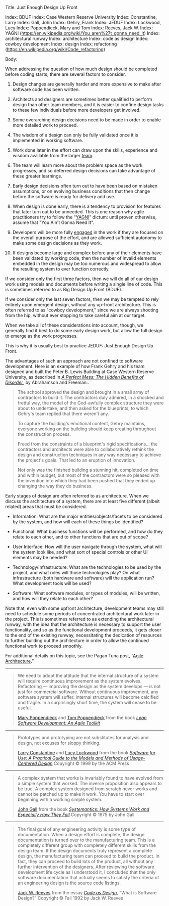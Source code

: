Title: Just Enough Design Up Front

Index: BDUF
Index: Case Western Reserve University
Index: Constantine, Larry
Index: Gall, John
Index: Gehry, Frank
Index: JEDUF
Index: Lockwood, Lucy
Index: Poppendieck, Mary and Tom
Index: Reeves, Jack W.
Index: YAGNI (https://en.wikipedia.org/wiki/You_aren%27t_gonna_need_it)
Index: architectural runway
Index: architecture
Index: code as design
Index: cowboy development
Index: design
Index: refactoring (https://en.wikipedia.org/wiki/Code_refactoring)


Body:

When addressing the question of how much design should be completed before coding starts, there are several factors to consider.

1. Design changes are generally harder and more expensive to make after software code has been written.

2. Architects and designers are sometimes better qualified to perform design than other team members, and it is easier to confine design tasks to these few individuals before more developers get involved.

3. Some overarching design decisions need to be made in order to enable more detailed work to proceed.

4. The wisdom of a design can only be fully validated once it is implemented in working software.

5. Work done later in the effort can draw upon the skills, experience and wisdom available from the larger [team][teams].

6. The team will learn more about the problem space as the work progresses, and so deferred design decisions can take advantage of these greater learnings.

7. Early design decisions often turn out to have been based on mistaken assumptions, or on evolving business conditions that then change before the software is ready for delivery and use.

8. When design is done early, there is a tendency to provision for features that later turn out to be unneeded. This is one reason why agile practitioners try to follow the "[YAGNI][]" dictum: until proven otherwise, assume that "You Ain't Gonna Need It".

9. Developers will be more fully [engaged][engagement] in the work if they are focused on the overall purpose of the effort, and are allowed sufficient autonomy to make some design decisions as they work.

10. If designs become large and complex before any of their elements have been validated by working code, then the number of invalid elements embedded in the design may be too numerous and widespread to allow the resulting system to ever function correctly. 

If we consider only the first three factors, then we will do all of our design work using models and documents before writing a single line of code. This is sometimes referred to as Big Design Up Front (BDUF).

If we consider only the last seven factors, then we may be tempted to rely entirely upon emergent design, without any up-front architecture. This is often referred to as "cowboy development," since we are always shooting from the hip, without ever stopping to take careful aim at our target.

When we take all of these considerations into account, though, we generally find it best to do some early design work, but allow the full design to emerge as the work progresses.

This is why it is usually best to practice JEDUF: Just Enough Design Up Front.

The advantages of such an approach are not confined to software development. Here is an example of how Frank Gehry and his team designed and built the Peter B. Lewis Building at Case Western Reserve University, as described in <cite>[A Perfect Mess: The Hidden Benefits of Disorder][abrahamson-freeman-2006]</cite>, by Abrahamson and Freeman:.

> The school approved the design and brought in a small army of contractors to build it. The contractors duly admired, in a shocked and fretful way, the model of the God-awfully complex structure they were about to undertake, and then asked for the blueprints, to which Gehry's team replied that there weren't any.
>
> To capture the building's emotional content, Gehry maintains, everyone working on the building should keep creating throughout the construction process.
>
> Freed from the constraints of a blueprint's rigid specifications… the contractors and architects were able to collaboratively rethink the design and construction techniques in any way necessary to achieve the project's goals. That led to an eruption of innovation.
>
> Not only was the finished building a stunning hit, completed on time and within budget, but most of the contractors were so pleased with the invention into which they had been pushed that they ended up changing the way they do business.

Early stages of design are often referred to as architecture.  When we discuss the architecture of a system, there are at least five different (albeit related) areas that must be considered.

* Information: What are the major entities/objects/facets to be considered by the system, and how will each of these things be identified?

* Functional: What business functions will be performed, and how do they relate to each other, and to other functions that are out of scope?

* User Interface: How will the user navigate through the system, what will the system look like, and what sort of special controls or other UI elements may be needed?

* Technology/Infrastructure: What are the technologies to be used by the project, and what roles will those technologies play? On what infrastructure (both hardware and software) will the application run? What development tools will be used?

* Software: What software modules, or types of modules, will be written, and how will they relate to each other?

Note that, even with some upfront architecture, development teams may still need to schedule some periods of concentrated architectural work later in the project. This is sometimes referred to as extending the architectural runway, with the idea that the architecture is necessary to support the user functionality, and so as the functional development proceeds, it gets closer to the end of the existing runway, necessitating the dedication of resources to further building out the architecture in order to allow the continued functional work to proceed smoothly.

For additional details on this topic, see the Pagan Tuna post, &ldquo;<a href="http://www.pagantuna.com/posts/agile-architecture.html" class="reflink" target="ref">Agile Architecture</a>.&rdquo;

----

<blockquote>
<p>
We need to adopt the attitude that the internal structure of a system will require continuous improvement as the system evolves. Refactoring &#8212; improving the design as the system develops &#8212; is not just for commercial software. Without continuous improvement, any software system will suffer. Internal structures will become calcified and fragile. In a surprisingly short time, the system will cease to be useful.</p>

<p class="bq-footer">
<a href="http://en.wikipedia.org/wiki/Mary_Poppendieck">Mary Poppendieck</a> and <a href="http://en.wikipedia.org/wiki/Tom_Poppendieck">Tom Poppendieck</a> from the book <cite><a href="bibliography.html#poppendieck-2003">Lean Software Development: An Agile Toolkit</a></cite>
</p>
</blockquote>

----

<blockquote>
<p>
Prototypes and prototyping are not substitutes for analysis and design, not excuses for sloppy thinking.</p>

<p class="bq-footer">
<a href="http://en.wikipedia.org/wiki/Larry_Constantine">Larry Constantine</a> and <a href="http://en.wikipedia.org/wiki/Lucy_Lockwood">Lucy Lockwood</a> from the book <cite><a href="http://www.amazon.com/exec/obidos/ASIN/0201924781/pagantuna-20">Software for Use: A Practical Guide to the Models and Methods of Usage-Centered Design</a></cite> Copyright &copy; 1999 by the ACM Press
</p>
</blockquote>

----

<blockquote>
<p>A complex system that works is invariably found to have evolved from a simple system that worked. The inverse proposition also appears to be true. A complex system designed from scratch never works and cannot be patched up to make it work. You have to start over beginning with a working simple system. </p>

<p class="bq-footer">
<a href="https://en.wikipedia.org/wiki/John_Gall_(author)">John Gall</a> from the book <cite><a href="bibliography.html#gall-1975">Systemantics: How Systems Work and Especially How They Fail</a></cite> Copyright &copy; 1975 by John Gall
</p>
</blockquote>

----

<blockquote>
<p>
The final goal of any engineering activity is some type of documentation. When a design effort is complete, the design documentation is turned over to the manufacturing team. This is a completely different group with completely different skills from the design team. If the design documents truly represent a complete design, the manufacturing team can proceed to build the product. In fact, they can proceed to build lots of the product, all without any further intervention of the designers. After reviewing the software development life cycle as I understood it, I concluded that the only software documentation that actually seems to satisfy the criteria of an engineering design is the source code listings.</p>

<p class="bq-footer">
<a href="http://en.wikipedia.org/wiki/Jack_W._Reeves">Jack W. Reeves</a> from the essay <cite><a href="bibliography.html#reeves-1992">Code as Design</a></cite>, &#8221;What is Software Design?&#8221; Copyright &copy; Fall 1992 by Jack W. Reeves
</p>
</blockquote>

[engagement]: increase-developer-engagement.html

[teams]: build-great-teams.html

[yagni]: https://en.wikipedia.org/wiki/You_aren%27t_gonna_need_it

[abrahamson-freeman-2006]: bibliography.html#abrahamson-freeman-2006
